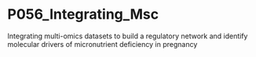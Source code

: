 # P056_Integrating_Msc
Integrating multi-omics datasets to build a regulatory network and identify molecular drivers of micronutrient deficiency in pregnancy
